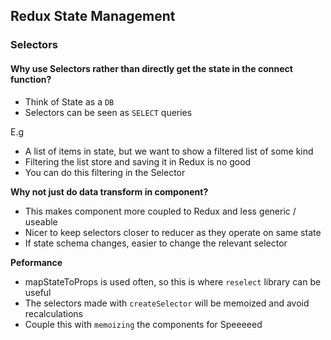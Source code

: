 ## Redux State Management

### Selectors

#### Why use Selectors rather than directly get the state in the connect function?
- Think of State as a `DB`
- Selectors can be seen as `SELECT` queries

E.g
- A list of items in state, but we want to show a filtered list of some kind
- Filtering the list store and saving it in Redux is no good
- You can do this filtering in the Selector

**Why not just do data transform in component?**
- This makes component more coupled to Redux and less generic / useable
- Nicer to keep selectors closer to reducer as they operate on same state
- If state schema changes, easier to change the relevant selector

**Peformance**
- mapStateToProps is used often, so this is where `reselect` library can be useful
- The selectors made with `createSelector` will be memoized and avoid recalculations
- Couple this with `memoizing` the components for Speeeeed